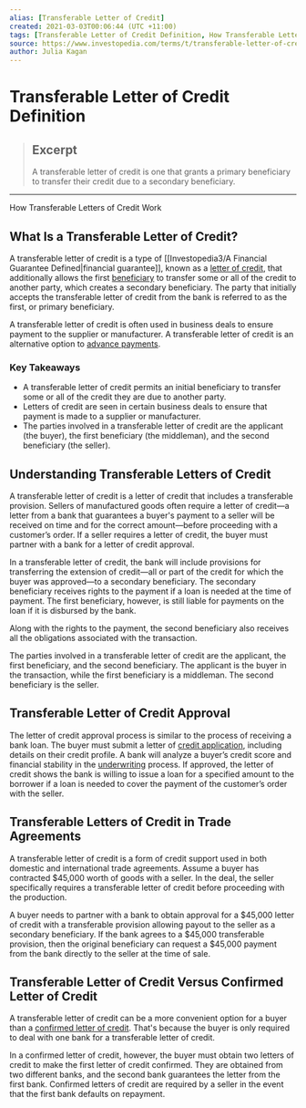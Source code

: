 ```yaml
---
alias: [Transferable Letter of Credit]
created: 2021-03-03T00:06:44 (UTC +11:00)
tags: [Transferable Letter of Credit Definition, How Transferable Letters of Credit Work]
source: https://www.investopedia.com/terms/t/transferable-letter-of-credit.asp
author: Julia Kagan
---
```


# Transferable Letter of Credit Definition

> ## Excerpt
> A transferable letter of credit is one that grants a primary beneficiary to transfer their credit due to a secondary beneficiary.

---

How Transferable Letters of Credit Work
## What Is a Transferable Letter of Credit?

A transferable letter of credit is a type of [[Investopedia3/A Financial Guarantee Defined|financial guarantee]], known as a [letter of credit](https://www.investopedia.com/terms/l/letterofcredit.asp), that additionally allows the first [beneficiary](https://www.investopedia.com/terms/b/beneficiary.asp) to transfer some or all of the credit to another party, which creates a secondary beneficiary. The party that initially accepts the transferable letter of credit from the bank is referred to as the first, or primary beneficiary.

A transferable letter of credit is often used in business deals to ensure payment to the supplier or manufacturer. A transferable letter of credit is an alternative option to [advance payments](https://www.investopedia.com/terms/a/advance-payment.asp).

### Key Takeaways

-   A transferable letter of credit permits an initial beneficiary to transfer some or all of the credit they are due to another party. 
-   Letters of credit are seen in certain business deals to ensure that payment is made to a supplier or manufacturer.
-   The parties involved in a transferable letter of credit are the applicant (the buyer), the first beneficiary (the middleman), and the second beneficiary (the seller).

## Understanding Transferable Letters of Credit

A transferable letter of credit is a letter of credit that includes a transferable provision. Sellers of manufactured goods often require a letter of credit—a letter from a bank that guarantees a buyer's payment to a seller will be received on time and for the correct amount—before proceeding with a customer’s order. If a seller requires a letter of credit, the buyer must partner with a bank for a letter of credit approval.

In a transferable letter of credit, the bank will include provisions for transferring the extension of credit—all or part of the credit for which the buyer was approved—to a secondary beneficiary. The secondary beneficiary receives rights to the payment if a loan is needed at the time of payment. The first beneficiary, however, is still liable for payments on the loan if it is disbursed by the bank.

Along with the rights to the payment, the second beneficiary also receives all the obligations associated with the transaction.

The parties involved in a transferable letter of credit are the applicant, the first beneficiary, and the second beneficiary. The applicant is the buyer in the transaction, while the first beneficiary is a middleman. The second beneficiary is the seller.

## Transferable Letter of Credit Approval

The letter of credit approval process is similar to the process of receiving a bank loan. The buyer must submit a letter of [credit application](https://www.investopedia.com/terms/c/credit-application.asp), including details on their credit profile. A bank will analyze a buyer’s credit score and financial stability in the [underwriting](https://www.investopedia.com/terms/u/underwriting.asp) process. If approved, the letter of credit shows the bank is willing to issue a loan for a specified amount to the borrower if a loan is needed to cover the payment of the customer’s order with the seller.

## Transferable Letters of Credit in Trade Agreements

A transferable letter of credit is a form of credit support used in both domestic and international trade agreements. Assume a buyer has contracted $45,000 worth of goods with a seller. In the deal, the seller specifically requires a transferable letter of credit before proceeding with the production.

A buyer needs to partner with a bank to obtain approval for a $45,000 letter of credit with a transferable provision allowing payout to the seller as a secondary beneficiary. If the bank agrees to a $45,000 transferable provision, then the original beneficiary can request a $45,000 payment from the bank directly to the seller at the time of sale.

## Transferable Letter of Credit Versus Confirmed Letter of Credit

A transferable letter of credit can be a more convenient option for a buyer than a [confirmed letter of credit](https://www.investopedia.com/terms/c/confirmed-letter-credit.asp). That's because the buyer is only required to deal with one bank for a transferable letter of credit.

In a confirmed letter of credit, however, the buyer must obtain two letters of credit to make the first letter of credit confirmed. They are obtained from two different banks, and the second bank guarantees the letter from the first bank. Confirmed letters of credit are required by a seller in the event that the first bank defaults on repayment.
